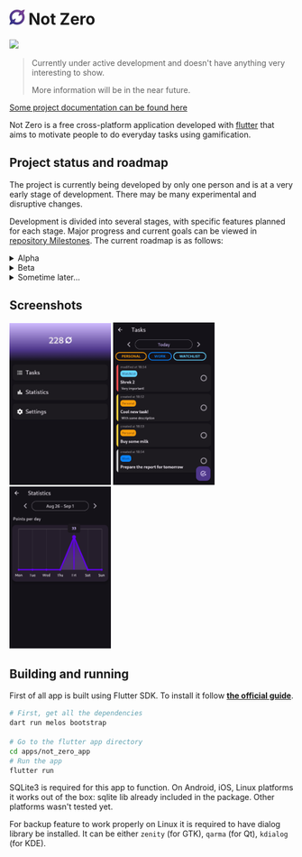 # <img src="assets/logo-colored.svg" width="27"> **Not Zero**

<a href="./LICENSE.md"><img src="https://img.shields.io/badge/license-GPLv3-blue.svg"></a>

> Currently under active development and doesn't have anything very interesting to show.
>
> More information will be in the near future.

[Some project documentation can be found here](docs/README.md)

Not Zero is a free cross-platform application developed with [flutter](https://flutter.dev) that aims to motivate people to do everyday tasks using gamification.

## Project status and roadmap

The project is currently being developed by only one person and is at a very early stage of development. There may be many experimental and disruptive changes.

Development is divided into several stages, with specific features planned for each stage. Major progress and current goals can be viewed in [repository Milestones](https://github.com/debils-tech/not_zero/milestones). The current roadmap is as follows:

<details>
<summary> Alpha </summary>

- [x] Stable app's architecture
- [x] Home screen
- [x] Tasks (and local storage for them)
- [x] "About" screen
- [x] Light and dark themes
- [x] App branding (logo, icons, posters)
- [x] Stable database version
- [x] Automatic builds and basic packaging
- [x] Export and import of app's data `(now broken 😢)`
- [x] Basic stats
- [x] Tags & Sublists
- [x] Tasks of the "do it someday" type
- [ ] Habits `Work in progress 🚧`
- [ ] Better stats
- [ ] "Start your day" and "end your day" features

</details>

<details>
<summary> Beta </summary>

*The future is blurry here...*

- [ ] Release in F-Droid
- [ ] Onboarding
- [ ] Some backend for the app *(still local-only approach)*
- [ ] Release in Google Play
- [ ] Adaptation for iOS
- [ ] Release in App Store
- [ ] Data synchronization *(huge ⭐, more info later)*
- [ ] Adaptation of app for desktop
- [ ] Release on Linux
- [ ] Advanced stats (weekly, monthly statistics)
- [ ] General gamification goal *(huge ⭐, more info later)*
- [ ] Social features *(huge ⭐, more info later)*

</details>

<details>
<summary> Sometime later... </summary>

*The future is even more blurry here...*

- [ ] Notes
- [ ] Release on MacOS
- [ ] Release on Windows

*More plans will be here after alpha release...*

</details>

## Screenshots

<img src="screenshots/Screenshot_main.png" width="180">
<img src="screenshots/Screenshot_tasks.png" width="180">
<img src="screenshots/Screenshot_stats.png" width="180">

## Building and running

First of all app is built using Flutter SDK.
To install it follow [**the official guide**](https://docs.flutter.dev/get-started/install).

```bash
# First, get all the dependencies
dart run melos bootstrap

# Go to the flutter app directory
cd apps/not_zero_app
# Run the app
flutter run
```

SQLite3 is required for this app to function.
On Android, iOS, Linux platforms it works out of the box: sqlite lib already included in the package. Other platforms wasn't tested yet.

For backup feature to work properly on Linux it is required to have dialog library be installed.
It can be either `zenity` (for GTK), `qarma` (for Qt), `kdialog` (for KDE).

